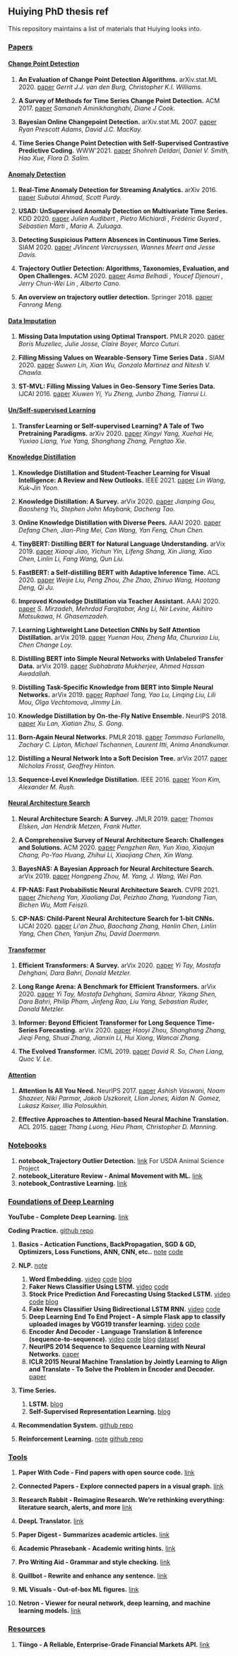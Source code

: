 ## Huiying PhD thesis ref
This repository maintains a list of materials that Huiying looks into. 


### [Papers](#content)
#### [Change Point Detection](#content)

1. **An Evaluation of Change Point Detection Algorithms.** arXiv.stat.ML 2020. [paper](https://arxiv.org/abs/2003.06222)
    *Gerrit J.J. van den Burg, Christopher K.I. Williams.*

1. **A Survey of Methods for Time Series Change Point Detection.** ACM 2017. [paper](https://www.researchgate.net/publication/307947624_A_Survey_of_Methods_for_Time_Series_Change_Point_Detection)
    *Samaneh Aminikhanghahi, Diane J Cook.*

1. **Bayesian Online Changepoint Detection.** arXiv.stat.ML 2007. [paper](https://arxiv.org/abs/0710.3742)
    *Ryan Prescott Adams, David J.C. MacKay.*

1. **Time Series Change Point Detection with Self-Supervised Contrastive Predictive Coding.** WWW'2021. [paper](https://arxiv.org/abs/2011.14097)
    *Shohreh Deldari, Daniel V. Smith, Hao Xue, Flora D. Salim.*
    

#### [Anomaly Detection](#content)

1. **Real-Time Anomaly Detection for Streaming Analytics.** arXiv 2016. [paper](https://arxiv.org/pdf/1607.02480.pdf)
    *Subutai Ahmad, Scott Purdy.*

1. **USAD: UnSupervised Anomaly Detection on Multivariate Time Series.** KDD 2020. [paper](https://dl.acm.org/doi/10.1145/3394486.3403392)
    *Julien Audibert , Pietro Michiardi , Frédéric Guyard , Sébastien Marti , Maria A. Zuluaga.*

1. **Detecting Suspicious Pattern Absences in Continuous Time Series.** SIAM 2020. [paper](https://epubs.siam.org/doi/10.1137/1.9781611976236.15)
    *JVincent Vercruyssen, Wannes Meert and Jesse Davis.*
    
1. **Trajectory Outlier Detection: Algorithms, Taxonomies,
Evaluation, and Open Challenges.** ACM 2020. [paper](https://kristiania.brage.unit.no/kristiania-xmlui/bitstream/handle/11250/2754894/Belhadi.pdf?sequence=1)
    *Asma Belhadi , Youcef Djenouri , Jerry Chun-Wei Lin , Alberto Cano.*

1. **An overview on trajectory outlier detection.** Springer 2018. [paper](https://www.researchgate.net/publication/322898173_An_overview_on_trajectory_outlier_detection)
    *Fanrong Meng.*


#### [Data Imputation](#content)

1. **Missing Data Imputation using Optimal Transport.** PMLR 2020. [paper](http://proceedings.mlr.press/v119/muzellec20a.html)
    *Boris Muzellec, Julie Josse, Claire Boyer, Marco Cuturi.*

1. **Filling Missing Values on Wearable-Sensory Time Series Data .** SIAM 2020. [paper](https://epubs.siam.org/doi/10.1137/1.9781611976236.6)
    *Suwen Lin, Xian Wu, Gonzalo Martinez and Nitesh V. Chawla.*
    
1. **ST-MVL: Filling Missing Values in Geo-Sensory Time Series Data.** IJCAI 2016. [paper](https://www.ijcai.org/Proceedings/16/Papers/384.pdf)
    *Xiuwen Yi, Yu Zheng, Junbo Zhang, Tianrui Li.*


#### [Un/Self-supervised Learning](#content)

1. **Transfer Learning or Self-supervised Learning? A Tale of Two Pretraining Paradigms.** arXiv 2020. [paper](https://arxiv.org/abs/2007.04234)
    *Xingyi Yang, Xuehai He, Yuxiao Liang, Yue Yang, Shanghang Zhang, Pengtao Xie.*


#### [Knowledge Distillation](#content)

1. **Knowledge Distillation and Student-Teacher Learning for Visual Intelligence: A Review and New Outlooks.** IEEE 2021. [paper](https://arxiv.org/abs/2004.05937)
    *Lin Wang, Kuk-Jin Yoon.*

1. **Knowledge Distillation: A Survey.** arVix 2020. [paper](https://arxiv.org/abs/2004.05937)
    *Jianping Gou, Baosheng Yu, Stephen John Maybank, Dacheng Tao.*

1. **Online Knowledge Distillation with Diverse Peers.** AAAI 2020. [paper](https://www.semanticscholar.org/paper/Online-Knowledge-Distillation-with-Diverse-Peers-Chen-Mei/35d39c2f61277a89d09dc899fa467ade6a3789af)
    *Defang Chen, Jian-Ping Mei, Can Wang, Yan Feng, Chun Chen.*

1. **TinyBERT: Distilling BERT for Natural Language Understanding.** arVix 2019. [paper](https://arxiv.org/abs/1909.10351)
    *Xiaoqi Jiao, Yichun Yin, Lifeng Shang, Xin Jiang, Xiao Chen, Linlin Li, Fang Wang, Qun Liu.*

1. **FastBERT: a Self-distilling BERT with Adaptive Inference Time.** ACL 2020. [paper](https://arxiv.org/abs/2004.02178)
    *Weijie Liu, Peng Zhou, Zhe Zhao, Zhiruo Wang, Haotang Deng, Qi Ju.*

1. **Improved Knowledge Distillation via Teacher Assistant.** AAAI 2020. [paper](https://www.semanticscholar.org/paper/Improved-Knowledge-Distillation-via-Teacher-Mirzadeh-Farajtabar/c4c703d1bc2ac6bdca7e76c8e2cbde0314579b9b)
    *S. Mirzadeh, Mehrdad Farajtabar, Ang Li, Nir Levine, Akihiro Matsukawa, H. Ghasemzadeh.*

1. **Learning Lightweight Lane Detection CNNs by Self Attention Distillation.** arVix 2019. [paper](https://arxiv.org/abs/1908.00821)
    *Yuenan Hou, Zheng Ma, Chunxiao Liu, Chen Change Loy.*

1. **Distilling BERT into Simple Neural Networks with Unlabeled Transfer Data.** arVix 2019. [paper](https://arxiv.org/abs/1910.01769)
    *Subhabrata Mukherjee, Ahmed Hassan Awadallah.*

1. **Distilling Task-Specific Knowledge from BERT into Simple Neural Networks.** arVix 2019. [paper](https://arxiv.org/abs/1903.12136)
    *Raphael Tang, Yao Lu, Linqing Liu, Lili Mou, Olga Vechtomova, Jimmy Lin.*

1. **Knowledge Distillation by On-the-Fly Native Ensemble.** NeurIPS 2018. [paper](https://www.semanticscholar.org/paper/Knowledge-Distillation-by-On-the-Fly-Native-Lan-Zhu/c864e3785a9aecf25296781c272980eaed78e51a)
    *Xu Lan, Xiatian Zhu, S. Gong.*

1. **Born-Again Neural Networks.** PMLR 2018. [paper](https://proceedings.mlr.press/v80/furlanello18a/furlanello18a.pdf)
    *Tommaso Furlanello, Zachary C. Lipton, Michael Tschannen, Laurent Itti, Anima Anandkumar.*

1. **Distilling a Neural Network Into a Soft Decision Tree.** arVix 2017. [paper](https://arxiv.org/abs/1711.09784)
    *Nicholas Frosst, Geoffrey Hinton.*

1. **Sequence-Level Knowledge Distillation.** IEEE 2016. [paper](https://arxiv.org/abs/1606.07947)
    *Yoon Kim, Alexander M. Rush.*

#### [Neural Architecture Search](#content)

1. **Neural Architecture Search: A Survey.** JMLR 2019. [paper](https://www.jmlr.org/papers/volume20/18-598/18-598.pdf)
    *Thomas Elsken, Jan Hendrik Metzen, Frank Hutter.*

1. **A Comprehensive Survey of Neural Architecture Search: Challenges and Solutions.** ACM 2020. [paper](https://arxiv.org/abs/2006.02903)
    *Pengzhen Ren, Yun Xiao, Xiaojun Chang, Po-Yao Huang, Zhihui Li, Xiaojiang Chen, Xin Wang.*

1. **BayesNAS: A Bayesian Approach for Neural Architecture Search.** arVix 2019. [paper](https://www.semanticscholar.org/paper/BayesNAS%3A-A-Bayesian-Approach-for-Neural-Search-Zhou-Yang/93c4478a5f6e22925ac0582105e4fb5a94e787a7)
    *Hongpeng Zhou, M. Yang, J. Wang, Wei Pan.*

1. **FP-NAS: Fast Probabilistic Neural Architecture Search.** CVPR 2021. [paper](https://openaccess.thecvf.com/content/CVPR2021/papers/Yan_FP-NAS_Fast_Probabilistic_Neural_Architecture_Search_CVPR_2021_paper.pdf)
    *Zhicheng Yan, Xiaoliang Dai, Peizhao Zhang, Yuandong Tian, Bichen Wu, Matt Feiszli.*

1. **CP-NAS: Child-Parent Neural Architecture Search for 1-bit CNNs.** IJCAI 2020. [paper](https://arxiv.org/abs/2005.00057)
    *Li'an Zhuo, Baochang Zhang, Hanlin Chen, Linlin Yang, Chen Chen, Yanjun Zhu, David Doermann.*
    

#### [Transformer](#content)

1. **Efficient Transformers: A Survey.** arVix 2020. [paper](https://arxiv.org/abs/2009.06732)
    *Yi Tay, Mostafa Dehghani, Dara Bahri, Donald Metzler.*

1. **Long Range Arena: A Benchmark for Efficient Transformers.** arVix 2020. [paper](https://arxiv.org/abs/2011.04006)
    *Yi Tay, Mostafa Dehghani, Samira Abnar, Yikang Shen, Dara Bahri, Philip Pham, Jinfeng Rao, Liu Yang, Sebastian Ruder, Donald Metzler.*

1. **Informer: Beyond Efficient Transformer for Long Sequence Time-Series Forecasting.** arVix 2020. [paper](https://arxiv.org/abs/2012.07436)
    *Haoyi Zhou, Shanghang Zhang, Jieqi Peng, Shuai Zhang, Jianxin Li, Hui Xiong, Wancai Zhang.*

1. **The Evolved Transformer.** ICML 2019. [paper](https://arxiv.org/abs/1901.11117)
    *David R. So, Chen Liang, Quoc V. Le.*
    

#### [Attention](#content)

1. **Attention Is All You Need.** NeurlPS 2017. [paper](https://arxiv.org/abs/1706.03762)
    *Ashish Vaswani, Noam Shazeer, Niki Parmar, Jakob Uszkoreit, Llion Jones, Aidan N. Gomez, Lukasz Kaiser, Illia Polosukhin.*

1. **Effective Approaches to Attention-based Neural Machine Translation.** ACL 2015. [paper](https://aclanthology.org/D15-1166/)
    *Thang Luong, Hieu Pham, Christopher D. Manning.*


### [Notebooks](#content)

1. **notebook_Trajectory Outlier Detection.**  [link](https://docs.google.com/document/d/1DlQEsF-5l1OMhmflhH29dJ3wL3DEzEWVExxA56admVI/edit?usp=sharing) For USDA Animal Science Project
1. **notebook_Literature Review - Animal Movement with ML.**  [link](https://docs.google.com/document/d/17o5uYJmBdvni6CwfIFJPWchNGcRxGleY18i2HGaXu1c/edit?usp=sharing) 
1. **notebook_Contrastive Learning.**  [link](https://docs.google.com/document/d/1MtjsTzu7uTvWnZ8rZ11P6_RemtZE59vlg-ISzMKGYb8/edit?usp=sharing)


### [Foundations of Deep Learning](#content)

**YouTube - Complete Deep Learning.**  [link](https://www.youtube.com/watch?v=mH9GBJ6og5A&list=PLZoTAELRMXVPGU70ZGsckrMdr0FteeRUi&index=7) 

**Coding Practice.** [github repo](https://github.com/HuiyingC/deep_learning_practice)  

1. **Basics - Actication Functions, BackPropagation, SGD & GD, Optimizers, Loss Functions, ANN, CNN, etc..** [note](https://docs.google.com/document/d/1N_pN_1e2B6Ytjx7Xl_f6P0G8HnbyKovUPRdZ3V4U4wo/edit?usp=sharing) [code](https://colab.research.google.com/drive/1SVbHVL7SuUonq66Y9d7SW60r5O6qvjCI?usp=sharing)

1. **NLP.**  [note](https://docs.google.com/document/d/1JMJXKoWg5ezUXpITkGcIJQRKKOYN4R8Ita6qhEJuJ2M/edit?usp=sharing)
   1. **Word Embedding.**  [video](https://www.youtube.com/watch?v=pO_6Jk0QtKw&list=PLZoTAELRMXVPGU70ZGsckrMdr0FteeRUi&index=42) [code](https://colab.research.google.com/drive/1iWDevNf3MsGmx4jyP9OoydG00Nh-UblS?usp=sharing) [blog](https://machinelearningmastery.com/use-word-embedding-layers-deep-learning-keras/) 
   1. **Faker News Classifier Using LSTM.**  [video](https://www.youtube.com/watch?v=MXPh_lMRwAI&list=PLZoTAELRMXVPGU70ZGsckrMdr0FteeRUi&index=45) [code](https://colab.research.google.com/drive/1uosj0pCty_g5z-FNbcEJEKG-Ig0J5Wgx?usp=sharing) 
   1. **Stock Price Prediction And Forecasting Using Stacked LSTM.**  [video](https://www.youtube.com/watch?v=H6du_pfuznE&list=PLZoTAELRMXVPGU70ZGsckrMdr0FteeRUi&index=46)  [code](https://colab.research.google.com/drive/1DpxtBGcosxzx8JzdJW__4_6UHe7vPGRZ?usp=sharing)  [blog](https://machinelearningmastery.com/time-series-prediction-with-deep-learning-in-python-with-keras/)
   1. **Fake News Classifier Using Bidirectional LSTM RNN.**  [video](https://www.youtube.com/watch?v=RpTmnRGJvRQ&list=PLZoTAELRMXVPGU70ZGsckrMdr0FteeRUi&index=48) [code](https://colab.research.google.com/drive/1Eyjawqz_WbuyUDcBWM0uynnccVqeryLc?usp=sharing) 
   1. **Deep Learning End To End Project - A simple Flask app to classify uploaded images by VGG19 transfer learning.**  [video](https://www.youtube.com/watch?v=UeydWKkjwwE&list=PLZoTAELRMXVPGU70ZGsckrMdr0FteeRUi&index=50) [code](https://github.com/HuiyingC/Flask_upload_image_classification) 
   1. **Encoder And Decoder - Language Translation & Inference (sequence-to-sequence).**  [video](https://www.youtube.com/watch?v=f-JCCOHwx1c&list=PLZoTAELRMXVPGU70ZGsckrMdr0FteeRUi&index=52&ab_channel=KrishNaik)  [code](https://colab.research.google.com/github/keras-team/keras-io/blob/master/examples/nlp/ipynb/lstm_seq2seq.ipynb#scrollTo=wEAFiThefecS)  [blog](https://blog.keras.io/a-ten-minute-introduction-to-sequence-to-sequence-learning-in-keras.html) [dataset](http://www.manythings.org/anki/) 
   1. **NeurIPS 2014 Sequence to Sequence Learning with Neural Networks.**  [paper](https://proceedings.neurips.cc/paper/2014/file/a14ac55a4f27472c5d894ec1c3c743d2-Paper.pdf)
   1. **ICLR 2015 Neural Machine Translation by Jointly Learning to Align and Translate - To Solve the Problem in Encoder and Decoder.**  [paper](https://arxiv.org/pdf/1409.0473.pdf)

1. **Time Series.**  
   1. **LSTM.**  [blog](https://colah.github.io/posts/2015-08-Understanding-LSTMs/)
   1. **Self-Supervised Representation Learning.**  [blog](https://lilianweng.github.io/lil-log/2019/11/10/self-supervised-learning.html)

1. **Recommendation System.**  [github repo](https://github.com/HuiyingC/movie_recommender)

1. **Reinforcement Learning.**  [note](https://docs.google.com/document/d/10TF-JRqnh2ZGKR6R05L3yq7FusbPNYa1uK51sj718eo/edit?usp=sharing)  [github repo](https://github.com/HuiyingC/reinforcement_leaning)


### [Tools](#content)

1. **Paper With Code - Find papers with open source code.**  [link](https://paperswithcode.com/)

1. **Connected Papers - Explore connected papers in a visual graph.**  [link](https://www.connectedpapers.com/)

1. **Research Rabbit - Reimagine Research. We’re rethinking everything: literature search, alerts, and more**  [link](https://www.researchrabbit.ai/)

1. **DeepL Translator.**  [link](https://www.deepl.com/translator)

1. **Paper Digest - Summarizes academic articles.**  [link](https://www.paper-digest.com/)

1. **Academic Phrasebank - Academic writing hints.**  [link](https://www.phrasebank.manchester.ac.uk/)

1. **Pro Writing Aid - Grammar and style checking.**  [link](https://prowritingaid.com/)

1. **Quillbot - Rewrite and enhance any sentence.**  [link](https://quillbot.com/)

1. **ML Visuals - Out-of-box ML figures.**  [link](https://github.com/dair-ai/ml-visuals)

1. **Netron - Viewer for neural network, deep learning, and machine learning models.**  [link](https://www.electronjs.org/apps/netron)


### [Resources](#content)

1. **Tiingo - A Reliable, Enterprise-Grade Financial Markets API.**  [link](https://api.tiingo.com/)

